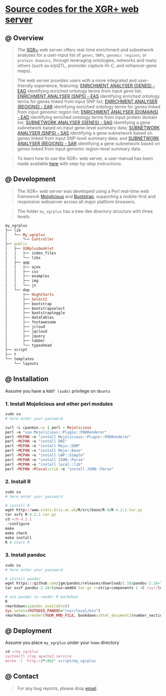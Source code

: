 # [Source codes for the XGR+ web server](https://github.com/hfang-bristol/XGRplus)

## @ Overview

> The [XGR+](http://www.genomicsummary.com/XGRplus) web server offers real-time enrichment and subnetwork analyses for a user-input list of `genes`, `SNPs`, `genomic regions`, or `protein domains`, through leveraging ontologies, networks and many others (such as e/pQTL, promoter capture Hi-C, and enhancer-gene maps).

> The web server provides users with a more integrated and user-friendly experience, featuring: [ENRICHMENT ANALYSER (GENES) - EAG](http://www.genomicsummary.pro/XGRplus/EAgene) identifying enriched ontology terms from input gene list; [ENRICHMENT ANALYSER (SNPS) - EAS](http://www.genomicsummary.pro/XGRplus/EAsnp) identifying enriched ontology terms for genes linked from input SNP list; [ENRICHMENT ANALYSER (REGIONS) - EAR](http://www.genomicsummary.pro/XGRplus/EAregion) identifying enriched ontology terms for genes linked from input genomic region list; [ENRICHMENT ANALYSER (DOMAINS) - EAD](http://www.genomicsummary.pro/XGRplus/EAdomain) identifying enriched ontology terms from input protein domain list; [SUBNETWORK ANALYSER (GENES) - SAG](http://www.genomicsummary.pro/XGRplus/SAgene) identifying a gene subnetwork based on input gene-level summary data; [SUBNETWORK ANALYSER (SNPS) - SAS](http://www.genomicsummary.pro/XGRplus/SAsnp) identifying a gene subnetwork based on genes linked from input SNP-level summary data; and [SUBNETWORK ANALYSER (REGIONS) - SAR](http://www.genomicsummary.pro/XGRplus/SAregion) identifying a gene subnetwork based on genes linked from input genomic region-level summary data.

> To learn how to use the XGR+ web server, a user manual has been made available [here](http://www.genomicsummary.pro/XGRplusbooklet/index.html) with step-by-step instructions.

## @ Development

> The XGR+ web server was developed using a Perl real-time web framework [Mojolicious](https://www.mojolicious.org) and [Bootstrap](https://getbootstrap.com), supporting a mobile-first and responsive webserver across all major platform browsers.

> The folder `my_xgrplus` has a tree-like directory structure with three levels:
```ruby
my_xgrplus
├── lib
│   └── My_xgrplus
│       └── Controller
├── public
│   ├── XGRplusbooklet
│   │   ├── index_files
│   │   └── libs
│   ├── app
│   │   ├── ajex
│   │   ├── css
│   │   ├── examples
│   │   ├── img
│   │   └── js
│   └── dep
│       ├── HighCharts
│       ├── Select2
│       ├── bootstrap
│       ├── bootstrapselect
│       ├── bootstraptoggle
│       ├── dataTables
│       ├── fontawesome
│       ├── jcloud
│       ├── jqcloud
│       ├── jquery
│       ├── tabber
│       └── typeahead
├── script
├── t
└── templates
    └── layouts
```


## @ Installation

Assume you have a `ROOT (sudo)` privilege on `Ubuntu`

### 1. Install Mojolicious and other perl modules

```ruby
sudo su
# here enter your password

curl -L cpanmin.us | perl - Mojolicious
perl -e "use Mojolicious::Plugin::PODRenderer"
perl -MCPAN -e "install Mojolicious::Plugin::PODRenderer"
perl -MCPAN -e "install DBI"
perl -MCPAN -e "install Mojo::DOM"
perl -MCPAN -e "install Mojo::Base"
perl -MCPAN -e "install LWP::Simple"
perl -MCPAN -e "install JSON::Parse"
perl -MCPAN -e "install local::lib"
perl -MCPAN -Mlocal::lib -e "install JSON::Parse"
```

### 2. Install R

```ruby
sudo su
# here enter your password

# install R
wget http://www.stats.bris.ac.uk/R/src/base/R-4/R-4.2.1.tar.gz
tar xvfz R-4.2.1.tar.gz
cd ~/R-4.2.1
./configure
make
make check
make install
R # start R
```

### 3. Install pandoc

```ruby
sudo su
# here enter your password

# install pandoc
wget https://github.com/jgm/pandoc/releases/download/2.18/pandoc-2.18-linux-amd64.tar.gz
tar xvzf pandoc-2.18-linux-amd64.tar.gz --strip-components 1 -C /usr/local/

# use pandoc to render R markdown
R
rmarkdown::pandoc_available()
Sys.setenv(RSTUDIO_PANDOC="/usr/local/bin")
rmarkdown::render(YOUR_RMD_FILE, bookdown::html_document2(number_sections=F, theme="readable", hightlight="default"))
```


## @ Deployment

Assume you place `my_xgrplus` under your `home` directory

```ruby
cd ~/my_xgrplus
systemctl stop apache2.service
morbo -l 'http://*:80/' script/my_xgrplus
```

## @ Contact

> For any bug reports, please drop [email](mailto:fh12355@rjh.com.cn).


